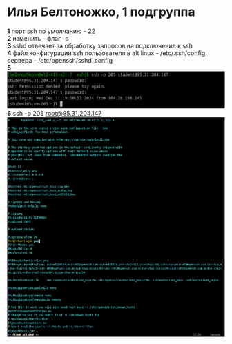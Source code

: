 # Илья Белтоножко, 1 подгруппа  
**1** порт ssh по умолчанию - 22  
**2** изменить - флаг -p  
**3** sshd отвечает за обработку запросов на подключение к ssh  
**4** файл конфигурации ssh пользователя в alt linux - /etc/.ssh/config, сервера - /etc/openssh/sshd_config  
**5** ![](ssh.png)  
**6** ssh -p 205 root@95.31.204.147  
![](rootLogin.png)
